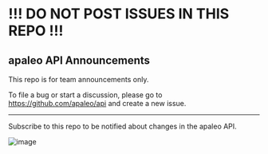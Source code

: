 # !!! DO NOT POST ISSUES IN THIS REPO !!!

## apaleo API Announcements

This repo is for team announcements only.

To file a bug or start a discussion, please go to https://github.com/apaleo/api and create a new issue.

---

Subscribe to this repo to be notified about changes in the apaleo API.

![image](https://user-images.githubusercontent.com/14803089/47167086-f728b880-d2fd-11e8-9c03-c65c9c666f21.png)

